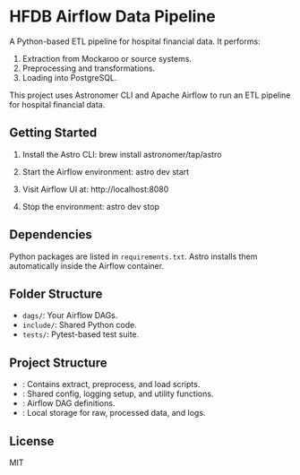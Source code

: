 # HFDB Airflow Data Pipeline

A Python-based ETL pipeline for hospital financial data. It performs:

1. Extraction from Mockaroo or source systems.
2. Preprocessing and transformations.
3. Loading into PostgreSQL.

This project uses Astronomer CLI and Apache Airflow to run an ETL pipeline for hospital financial data.

## Getting Started

1. Install the Astro CLI:
    brew install astronomer/tap/astro

2. Start the Airflow environment:
    astro dev start

3. Visit Airflow UI at:
    http://localhost:8080

4. Stop the environment:
    astro dev stop

## Dependencies

Python packages are listed in `requirements.txt`. Astro installs them automatically inside the Airflow container.

## Folder Structure

- `dags/`: Your Airflow DAGs.
- `include/`: Shared Python code.
- `tests/`: Pytest-based test suite.

## Project Structure

- : Contains extract, preprocess, and load scripts.
- : Shared config, logging setup, and utility functions.
- : Airflow DAG definitions.
- : Local storage for raw, processed data, and logs.

## License
MIT
